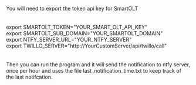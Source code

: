 You will need to export the token api key for SmartOLT<br>
<br>
<br>
export SMARTOLT_TOKEN="YOUR_SMART_OLT_API_KEY"<br>
export SMARTOLT_SUB_DOMAIN="YOUR_SMARTOLT_DOMAIN"<br>
export NTFY_SERVER_URL="YOUR_NTFY_SERVER"<br>
export TWILLO_SERVER="http://YourCustomServer/api/twillo/call"<br>
<br>
<br>
Then you can run the program and it will send the notification to ntfy server,<br>
once per hour and uses the file last_notification_time.txt to keep track of<br>
the last notifcation.<br>
